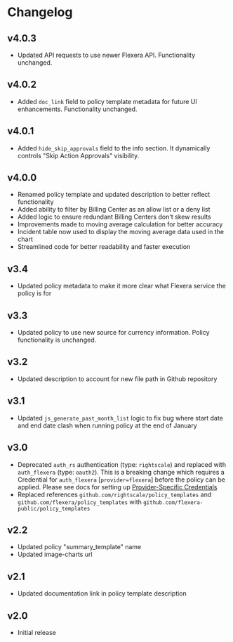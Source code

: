 # Changelog

## v4.0.3

- Updated API requests to use newer Flexera API. Functionality unchanged.

## v4.0.2

- Added `doc_link` field to policy template metadata for future UI enhancements. Functionality unchanged.

## v4.0.1

- Added `hide_skip_approvals` field to the info section. It dynamically controls "Skip Action Approvals" visibility.

## v4.0.0

- Renamed policy template and updated description to better reflect functionality
- Added ability to filter by Billing Center as an allow list or a deny list
- Added logic to ensure redundant Billing Centers don't skew results
- Improvements made to moving average calculation for better accuracy
- Incident table now used to display the moving average data used in the chart
- Streamlined code for better readability and faster execution

## v3.4

- Updated policy metadata to make it more clear what Flexera service the policy is for

## v3.3

- Updated policy to use new source for currency information. Policy functionality is unchanged.

## v3.2

- Updated description to account for new file path in Github repository

## v3.1

- Updated `js_generate_past_month_list` logic to fix bug where start date and end date clash when running policy at the end of January

## v3.0

- Deprecated `auth_rs` authentication (type: `rightscale`) and replaced with `auth_flexera` (type: `oauth2`).  This is a breaking change which requires a Credential for `auth_flexera` [`provider=flexera`] before the policy can be applied.  Please see docs for setting up [Provider-Specific Credentials](https://docs.flexera.com/flexera/EN/Automation/ProviderCredentials.htm)
- Replaced references `github.com/rightscale/policy_templates` and `github.com/flexera/policy_templates` with `github.com/flexera-public/policy_templates`

## v2.2

- Updated policy "summary_template" name
- Updated image-charts url

## v2.1

- Updated documentation link in policy template description

## v2.0

- Initial release

